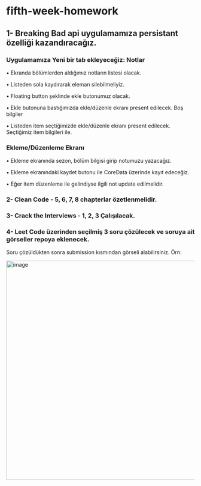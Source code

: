 # fifth-week-homework

## 1- Breaking Bad api uygulamamıza persistant özelliği kazandıracağız.

### Uygulamamıza Yeni bir tab ekleyeceğiz: Notlar

• Ekranda bölümlerden aldığımız notların listesi olacak.

• Listeden sola kaydırarak eleman silebilmeliyiz.

• Floating button şeklinde ekle butonumuz olacak.

• Ekle butonuna bastığımızda ekle/düzenle ekranı present edilecek. Boş bilgiler

• Listeden item seçtiğimizde ekle/düzenle ekranı present edilecek. Seçtiğimiz item bilgileri ile.

### Ekleme/Düzenleme Ekranı

• Ekleme ekranında sezon, bölüm bilgisi girip notumuzu yazacağız.

• Ekleme ekranındaki kaydet butonu ile CoreData üzerinde kayıt edeceğiz.

• Eğer item düzenleme ile gelindiyse ilgili not update edilmelidir.


### 2- Clean Code - 5, 6, 7, 8 chapterlar özetlenmelidir.

### 3- Crack the Interviews - 1, 2, 3 Çalışılacak.
 
### 4- Leet Code üzerinden seçilmiş 3 soru çözülecek ve soruya ait görseller repoya eklenecek. 
Soru çözüldükten sonra submission kısmından görseli alabilirsiniz. Örn:

<img width="584" alt="image" src="https://user-images.githubusercontent.com/65663370/204152185-1f073bb2-4e0d-4466-b29f-61adcbe15a8f.png">
